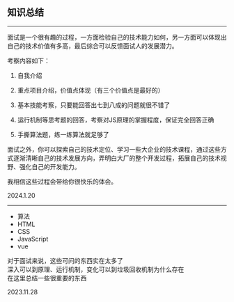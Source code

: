 ## 知识总结

---

面试是一个很有趣的过程，一方面检验自己的技术能力如何，另一方面可以体现出自己的技术价值有多高，最后综合可以反馈面试人的发展潜力。

考察内容如下：

1. 自我介绍

2. 重点项目介绍，价值点体现（有三个价值点是最好的）

3. 基本技能考察，只要能回答出七到八成的问题就很不错了

4. 运行机制等思考题的回答，考察对JS原理的掌握程度，保证完全回答正确

5. 手撕算法题，练一练算法就足够了

面试之外，你可以探索自己的技术定位、学习一些大企业的技术课程，通过这些方式逐渐清晰自己的技术发展方向，弄明白大厂的整个开发过程，拓展自己的技术视野、强化自己的开发能力。

我相信这些过程会带给你很快乐的体会。

2024.1.20

---

- 算法
- HTML
- CSS
- JavaScript
- vue

对于面试来说，这些可问的东西实在太多了  
深入可以到原理、运行机制，变化可以到垃圾回收机制为什么存在  
在这里总结一些很重要的东西

2023.11.28